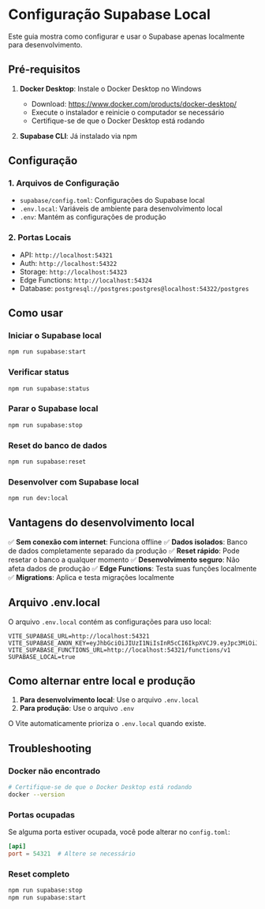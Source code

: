 # Configuração Supabase Local

Este guia mostra como configurar e usar o Supabase apenas localmente para desenvolvimento.

## Pré-requisitos

1. **Docker Desktop**: Instale o Docker Desktop no Windows
   - Download: https://www.docker.com/products/docker-desktop/
   - Execute o instalador e reinicie o computador se necessário
   - Certifique-se de que o Docker Desktop está rodando

2. **Supabase CLI**: Já instalado via npm

## Configuração

### 1. Arquivos de Configuração

- `supabase/config.toml`: Configurações do Supabase local
- `.env.local`: Variáveis de ambiente para desenvolvimento local
- `.env`: Mantém as configurações de produção

### 2. Portas Locais

- API: `http://localhost:54321`
- Auth: `http://localhost:54322` 
- Storage: `http://localhost:54323`
- Edge Functions: `http://localhost:54324`
- Database: `postgresql://postgres:postgres@localhost:54322/postgres`

## Como usar

### Iniciar o Supabase local
```bash
npm run supabase:start
```

### Verificar status
```bash
npm run supabase:status
```

### Parar o Supabase local
```bash
npm run supabase:stop
```

### Reset do banco de dados
```bash
npm run supabase:reset
```

### Desenvolver com Supabase local
```bash
npm run dev:local
```

## Vantagens do desenvolvimento local

✅ **Sem conexão com internet**: Funciona offline
✅ **Dados isolados**: Banco de dados completamente separado da produção
✅ **Reset rápido**: Pode resetar o banco a qualquer momento
✅ **Desenvolvimento seguro**: Não afeta dados de produção
✅ **Edge Functions**: Testa suas funções localmente
✅ **Migrations**: Aplica e testa migrações localmente

## Arquivo .env.local

O arquivo `.env.local` contém as configurações para uso local:

```env
VITE_SUPABASE_URL=http://localhost:54321
VITE_SUPABASE_ANON_KEY=eyJhbGciOiJIUzI1NiIsInR5cCI6IkpXVCJ9.eyJpc3MiOiJzdXBhYmFzZS1kZW1vIiwicm9sZSI6ImFub24iLCJleHAiOjE5ODM4MTI5OTZ9.CRXP1A7WOeoJeXxjNni43kdQwgnWNReilDMblYTn_I0
VITE_SUPABASE_FUNCTIONS_URL=http://localhost:54321/functions/v1
SUPABASE_LOCAL=true
```

## Como alternar entre local e produção

1. **Para desenvolvimento local**: Use o arquivo `.env.local`
2. **Para produção**: Use o arquivo `.env`

O Vite automaticamente prioriza o `.env.local` quando existe.

## Troubleshooting

### Docker não encontrado
```bash
# Certifique-se de que o Docker Desktop está rodando
docker --version
```

### Portas ocupadas
Se alguma porta estiver ocupada, você pode alterar no `config.toml`:

```toml
[api]
port = 54321  # Altere se necessário
```

### Reset completo
```bash
npm run supabase:stop
npm run supabase:start
```
